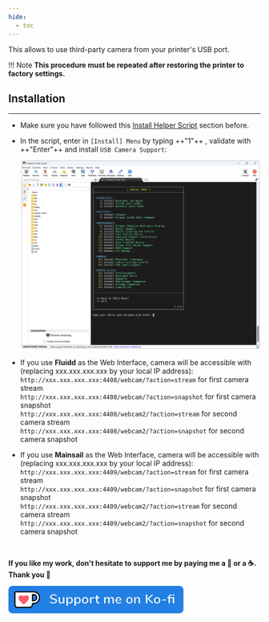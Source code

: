 ```yaml
---
hide:
  - toc
---
```

This allows to use third-party camera from your printer's USB port.

!!! Note
    **This procedure must be repeated after restoring the printer to factory settings.**


## Installation
<hr>

- Make sure you have followed this <a href="../../helper-script/helper-script-installation">Install Helper Script</a> section before.

- In the script, enter in `[Install] Menu` by typing ++"1"++ , validate with ++"Enter"++ and install `USB Camera Support`:

    <img width="900" src="../../assets/img/Creality-Helper-Script/Install_Menu.png">

- If you use **Fluidd** as the Web Interface, camera will be accessible with (replacing xxx.xxx.xxx.xxx by your local IP address):<br />
    `http://xxx.xxx.xxx.xxx:4408/webcam/?action=stream` for first camera stream<br />
    `http://xxx.xxx.xxx.xxx:4408/webcam/?action=snapshot` for first camera snapshot<br />
    `http://xxx.xxx.xxx.xxx:4408/webcam2/?action=stream` for second camera stream<br />
    `http://xxx.xxx.xxx.xxx:4408/webcam2/?action=snapshot` for second camera snapshot

- If you use **Mainsail** as the Web Interface, camera will be accessible with (replacing xxx.xxx.xxx.xxx by your local IP address):<br />
    `http://xxx.xxx.xxx.xxx:4409/webcam/?action=stream` for first camera stream<br />
    `http://xxx.xxx.xxx.xxx:4409/webcam/?action=snapshot` for first camera snapshot<br />
    `http://xxx.xxx.xxx.xxx:4409/webcam2/?action=stream` for second camera stream<br />
    `http://xxx.xxx.xxx.xxx:4409/webcam2/?action=snapshot` for second camera snapshot

<br />

**If you like my work, don't hesitate to support me by paying me a 🍺 or a ☕. Thank you 🙂**

<a href="https://ko-fi.com/guilouz" target="_blank"><img width="350" src="../../assets/img/home/Ko-fi.png"></a>
